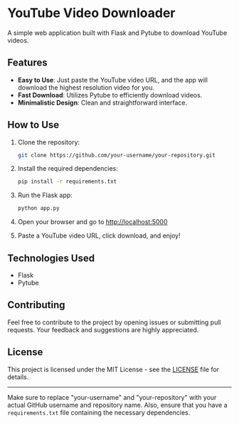 # YouTube Video Downloader

A simple web application built with Flask and Pytube to download YouTube videos.

## Features

- **Easy to Use**: Just paste the YouTube video URL, and the app will download the highest resolution video for you.
- **Fast Download**: Utilizes Pytube to efficiently download videos.
- **Minimalistic Design**: Clean and straightforward interface.

## How to Use

1. Clone the repository:

    ```bash
    git clone https://github.com/your-username/your-repository.git
    ```

2. Install the required dependencies:

    ```bash
    pip install -r requirements.txt
    ```

3. Run the Flask app:

    ```bash
    python app.py
    ```

4. Open your browser and go to [http://localhost:5000](http://localhost:5000)

5. Paste a YouTube video URL, click download, and enjoy!

## Technologies Used

- Flask
- Pytube

## Contributing

Feel free to contribute to the project by opening issues or submitting pull requests. Your feedback and suggestions are highly appreciated.

## License

This project is licensed under the MIT License - see the [LICENSE](LICENSE) file for details.

---

Make sure to replace "your-username" and "your-repository" with your actual GitHub username and repository name. Also, ensure that you have a `requirements.txt` file containing the necessary dependencies.
